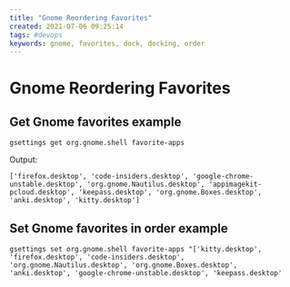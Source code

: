 ```yaml
---
title: "Gnome Reordering Favorites"
created: 2021-07-06 09:25:14
tags: #devops
keywords: gnome, favorites, dock, docking, order
---
```


# Gnome Reordering Favorites

## Get Gnome favorites example 

```bsh
gsettings get org.gnome.shell favorite-apps
```
  Output:

```bsh
['firefox.desktop', 'code-insiders.desktop', 'google-chrome-unstable.desktop', 'org.gnome.Nautilus.desktop', 'appimagekit-pcloud.desktop', 'keepass.desktop', 'org.gnome.Boxes.desktop', 'anki.desktop', 'kitty.desktop']
```

## Set Gnome favorites in order example

```
gsettings set org.gnome.shell favorite-apps "['kitty.desktop', 'firefox.desktop', 'code-insiders.desktop', 'org.gnome.Nautilus.desktop', 'org.gnome.Boxes.desktop', 'anki.desktop', 'google-chrome-unstable.desktop', 'keepass.desktop'
```
